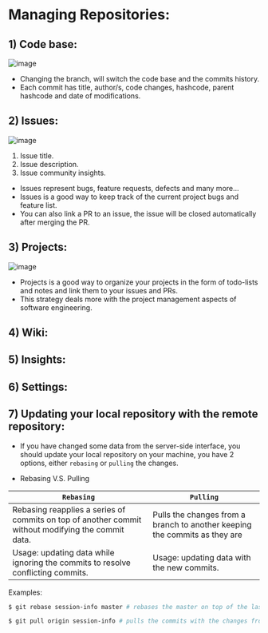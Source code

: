 # Managing Repositories:

## 1) Code base: 

![image](https://user-images.githubusercontent.com/60224159/199931457-3427cdad-54df-45e8-98a1-bb7a766b497c.png)

- Changing the branch, will switch the code base and the commits history.
- Each commit has title, author/s, code changes, hashcode, parent hashcode and date of modifications.

## 2) Issues:

![image](https://user-images.githubusercontent.com/60224159/199933603-3e15ff97-b4fc-475d-a01d-1c4850c05800.png)

1) Issue title.
2) Issue description.
3) Issue community insights.

- Issues represent bugs, feature requests, defects and many more...
- Issues is a good way to keep track of the current project bugs and feature list.
- You can also link a PR to an issue, the issue will be closed automatically after merging the PR.

## 3) Projects:

![image](https://user-images.githubusercontent.com/60224159/199934338-62a6e3f0-b097-4b8e-a0ba-6749642e7d0c.png)

- Projects is a good way to organize your projects in the form of todo-lists and notes and link them to your issues and PRs.
- This strategy deals more with the project management aspects of software engineering.

## 4) Wiki: 

## 5) Insights: 

## 6) Settings: 

## 7) Updating your local repository with the remote repository:

- If you have changed some data from the server-side interface, you should update your local repository on your machine, you have 2 options, 
either `rebasing` or `pulling` the changes.

- Rebasing V.S. Pulling 

| `Rebasing` | `Pulling` |
|------------|------------|
| Rebasing reapplies a series of commits on top of another commit without modifying the commit data. | Pulls the changes from a branch to another keeping the commits as they are |
| Usage: updating data while ignoring the commits to resolve conflicting commits. | Usage: updating data with the new commits. |

Examples: 

```bash
$ git rebase session-info master # rebases the master on top of the last commit on the session-info branch
```
```bash
$ git pull origin session-info # pulls the commits with the changes from the remote repository to the local repository
```
